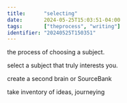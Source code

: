 ```yaml
---
title:      "selecting"
date:       2024-05-25T15:03:51-04:00
tags:       ["theprocess", "writing"]
identifier: "20240525T150351"
---
```


the process of choosing a subject. 

select a subject that truly interests you.

create a second brain or SourceBank

take inventory of ideas, journeying 
